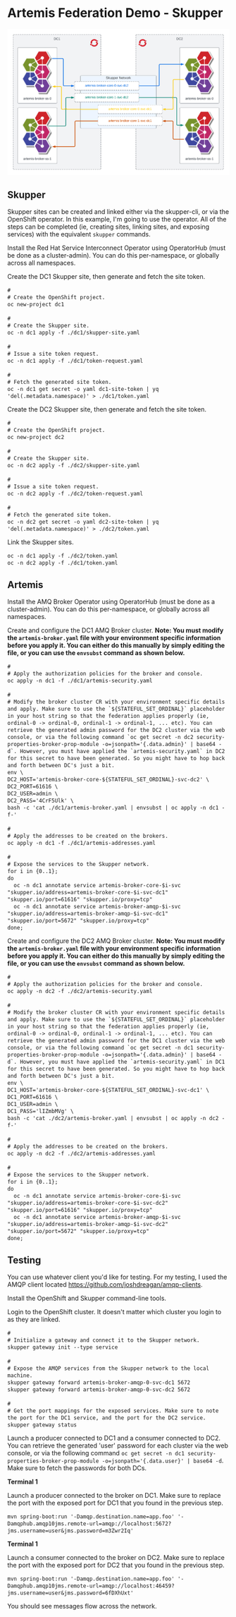 # Artemis Federation Demo - Skupper

![Artemis Federation Demo - Skupper - Architecture](img/architecture.png)

## Skupper

Skupper sites can be created and linked either via the skupper-cli, or via the OpenShift operator. In this example, I'm going to use the operator. All of the steps can be completed (ie, creating sites, linking sites, and exposing services) with the equivalent `skupper` commands.

Install the Red Hat Service Interconnect Operator using OperatorHub (must be done as a cluster-admin). You can do this per-namespace, or globally across all namespaces.

Create the DC1 Skupper site, then generate and fetch the site token.

```
#
# Create the OpenShift project.
oc new-project dc1

#
# Create the Skupper site.
oc -n dc1 apply -f ./dc1/skupper-site.yaml

#
# Issue a site token request.
oc -n dc1 apply -f ./dc1/token-request.yaml

#
# Fetch the generated site token.
oc -n dc1 get secret -o yaml dc1-site-token | yq 'del(.metadata.namespace)' > ./dc1/token.yaml
```

Create the DC2 Skupper site, then generate and fetch the site token.

```
#
# Create the OpenShift project.
oc new-project dc2

#
# Create the Skupper site.
oc -n dc2 apply -f ./dc2/skupper-site.yaml

#
# Issue a site token request.
oc -n dc2 apply -f ./dc2/token-request.yaml

#
# Fetch the generated site token.
oc -n dc2 get secret -o yaml dc2-site-token | yq 'del(.metadata.namespace)' > ./dc2/token.yaml
```

Link the Skupper sites.

```
oc -n dc1 apply -f ./dc2/token.yaml
oc -n dc2 apply -f ./dc1/token.yaml
```

## Artemis

Install the AMQ Broker Operator using OperatorHub (must be done as a cluster-admin). You can do this per-namespace, or globally across all namespaces.

Create and configure the DC1 AMQ Broker cluster. __Note: You must modify the `artemis-broker.yaml` file with your environment specific information before you apply it. You can either do this manually by simply editing the file, or you can use the `envsubst` command as shown below.__

```
#
# Apply the authorization policies for the broker and console.
oc apply -n dc1 -f ./dc1/artemis-security.yaml

#
# Modify the broker cluster CR with your environment specific details and apply. Make sure to use the `${STATEFUL_SET_ORDINAL}` placeholder in your host string so that the federation applies properly (ie, ordinal-0 -> ordinal-0, ordinal-1 -> ordinal-1, ... etc). You can retrieve the generated admin password for the DC2 cluster via the web console, or via the following command `oc get secret -n dc2 security-properties-broker-prop-module -o=jsonpath='{.data.admin}' | base64 -d`. However, you must have applied the `artemis-security.yaml` in DC2 for this secret to have been generated. So you might have to hop back and forth between DC's just a bit.
env \
DC2_HOST='artemis-broker-core-${STATEFUL_SET_ORDINAL}-svc-dc2' \
DC2_PORT=61616 \
DC2_USER=admin \
DC2_PASS='4CrF5Ulk' \
bash -c 'cat ./dc1/artemis-broker.yaml | envsubst | oc apply -n dc1 -f-'

#
# Apply the addresses to be created on the brokers.
oc apply -n dc1 -f ./dc1/artemis-addresses.yaml

#
# Expose the services to the Skupper network.
for i in {0..1};
do
  oc -n dc1 annotate service artemis-broker-core-$i-svc "skupper.io/address=artemis-broker-core-$i-svc-dc1" "skupper.io/port=61616" "skupper.io/proxy=tcp"
  oc -n dc1 annotate service artemis-broker-amqp-$i-svc "skupper.io/address=artemis-broker-amqp-$i-svc-dc1" "skupper.io/port=5672" "skupper.io/proxy=tcp"
done;
```

Create and configure the DC2 AMQ Broker cluster. __Note: You must modify the `artemis-broker.yaml` file with your environment specific information before you apply it. You can either do this manually by simply editing the file, or you can use the `envsubst` command as shown below.__

```
#
# Apply the authorization policies for the broker and console.
oc apply -n dc2 -f ./dc2/artemis-security.yaml

#
# Modify the broker cluster CR with your environment specific details and apply. Make sure to use the `${STATEFUL_SET_ORDINAL}` placeholder in your host string so that the federation applies properly (ie, ordinal-0 -> ordinal-0, ordinal-1 -> ordinal-1, ... etc). You can retrieve the generated admin password for the DC1 cluster via the web console, or via the following command `oc get secret -n dc1 security-properties-broker-prop-module -o=jsonpath='{.data.admin}' | base64 -d`. However, you must have applied the `artemis-security.yaml` in DC1 for this secret to have been generated. So you might have to hop back and forth between DC's just a bit.
env \
DC1_HOST='artemis-broker-core-${STATEFUL_SET_ORDINAL}-svc-dc1' \
DC1_PORT=61616 \
DC1_USER=admin \
DC1_PASS='lIZmbMVg' \
bash -c 'cat ./dc2/artemis-broker.yaml | envsubst | oc apply -n dc2 -f-'

#
# Apply the addresses to be created on the brokers.
oc apply -n dc2 -f ./dc2/artemis-addresses.yaml

#
# Expose the services to the Skupper network.
for i in {0..1};
do
  oc -n dc1 annotate service artemis-broker-core-$i-svc "skupper.io/address=artemis-broker-core-$i-svc-dc2" "skupper.io/port=61616" "skupper.io/proxy=tcp"
  oc -n dc1 annotate service artemis-broker-amqp-$i-svc "skupper.io/address=artemis-broker-amqp-$i-svc-dc2" "skupper.io/port=5672" "skupper.io/proxy=tcp"
done;
```

## Testing

You can use whatever client you'd like for testing. For my testing, I used the AMQP client located https://github.com/joshdreagan/amqp-clients.

Install the OpenShift and Skupper command-line tools.

Login to the OpenShift cluster. It doesn't matter which cluster you login to as they are linked.

```
#
# Initialize a gateway and connect it to the Skupper network.
skupper gateway init --type service

#
# Expose the AMQP services from the Skupper network to the local machine.
skupper gateway forward artemis-broker-amqp-0-svc-dc1 5672
skupper gateway forward artemis-broker-amqp-0-svc-dc2 5672

#
# Get the port mappings for the exposed services. Make sure to note the port for the DC1 service, and the port for the DC2 service.
skupper gateway status
```

Launch a producer connected to DC1 and a consumer connected to DC2. You can retrieve the generated 'user' password for each cluster via the web console, or via the following command `oc get secret -n dc1 security-properties-broker-prop-module -o=jsonpath='{.data.user}' | base64 -d`. Make sure to fetch the passwords for both DCs.

__Terminal 1__

Launch a producer connected to the broker on DC1. Make sure to replace the port with the exposed port for DC1 that you found in the previous step.

```
mvn spring-boot:run '-Damqp.destination.name=app.foo' '-Damqphub.amqp10jms.remote-url=amqp://localhost:5672?jms.username=user&jms.password=m3Zwr2Iq'
```

__Terminal 1__

Launch a consumer connected to the broker on DC2. Make sure to replace the port with the exposed port for DC2 that you found in the previous step.

```
mvn spring-boot:run '-Damqp.destination.name=app.foo' '-Damqphub.amqp10jms.remote-url=amqp://localhost:46459?jms.username=user&jms.password=6fDXhUxt'
```

You should see messages flow across the network.
